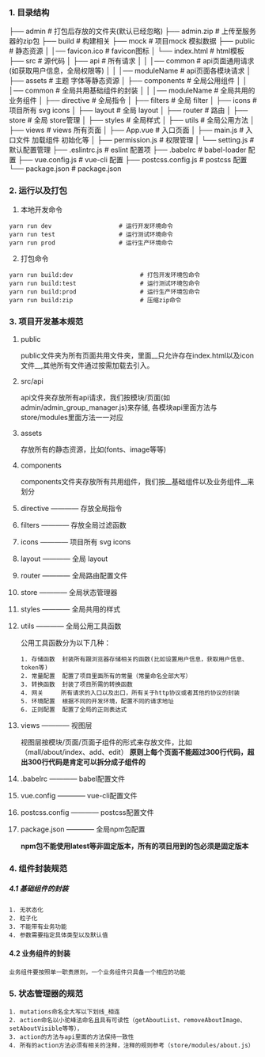 ### 1. 目录结构

├── admin                      # 打包后存放的文件夹(默认已经忽略)
├── admin.zip                  # 上传至服务器的zip包
├── build                      # 构建相关
├── mock                       # 项目mock 模拟数据
├── public                     # 静态资源
│   │── favicon.ico            # favicon图标
│   └── index.html             # html模板
├── src                        # 源代码
│   ├── api                    # 所有请求
│   │   │── common             # api页面通用请求(如获取用户信息，全局权限等)
│   │   │── moduleName         # api页面各模块请求
│   ├── assets                 # 主题 字体等静态资源
│   ├── components             # 全局公用组件
│   │   │── common             # 全局共用基础组件的封装
│   │   │── moduleName         # 全局共用的业务组件
│   ├── directive              # 全局指令
│   ├── filters                # 全局 filter
│   ├── icons                  # 项目所有 svg icons
│   ├── layout                 # 全局 layout
│   ├── router                 # 路由
│   ├── store                  # 全局 store管理
│   ├── styles                 # 全局样式
│   ├── utils                  # 全局公用方法
│   ├── views                  # views 所有页面
│   ├── App.vue                # 入口页面
│   ├── main.js                # 入口文件 加载组件 初始化等
│   ├── permission.js          # 权限管理
│   └── setting.js             # 默认配置管理
├── .eslintrc.js               # eslint 配置项
├── .babelrc                   # babel-loader 配置
├── vue.config.js              # vue-cli 配置
├── postcss.config.js          # postcss 配置
└── package.json               # package.json


### 2. 运行以及打包

1. 本地开发命令

```
yarn run dev                   # 运行开发环境命令
yarn run test                  # 运行测试环境命令
yarn run prod                  # 运行生产环境命令
```

2. 打包命令

```
yarn run build:dev                   # 打包开发环境包命令
yarn run build:test                  # 运行测试环境包命令
yarn run build:prod                  # 运行生产环境包命令
yarn run build:zip                   # 压缩zip命令
```

### 3. 项目开发基本规范

1.  public 

    public文件夹为所有页面共用文件夹，里面__只允许存在index.html以及icon文件__,其他所有文件通过按需加载去引入。

2.  src/api

    api文件夹存放所有api请求，我们按模块/页面(如admin/admin_group_manager.js)来存储,
    各模块api里面方法与store/modules里面方法一一对应
 
3.  assets

    存放所有的静态资源，比如(fonts、image等等)

4.  components

    components文件夹存放所有共用组件，我们按__基础组件以及业务组件__来划分
    
5.  directive ————  存放全局指令

6.  filters   ————  存放全局过滤函数

7.  icons     ————  项目所有 svg icons

8.  layout    ————  全局 layout

9.  router    ————  全局路由配置文件

10. store     ————  全局状态管理器

11. styles    ————  全局共用的样式

12. utils     ————  全局公用工具函数

    公用工具函数分为以下几种：

        1. 存储函数  封装所有跟浏览器存储相关的函数(比如设置用户信息，获取用户信息、token等)
        2. 常量配置  配置了项目里面所有的常量（常量命名全部大写）
        3. 转换函数  封装了项目所需的转换函数
        4. 网关     所有请求的入口以及出口，所有关于http协议或者其他的协议的封装
        5. 环境配置  根据不同的开发环境，配置不同的请求地址
        6. 正则配置  配置了全局的正则表达式


13. views     ————  视图层

    视图层按模块/页面/页面子组件的形式来存放文件，比如（mall/about/index、add、edit）
    __原则上每个页面不能超过300行代码，超出300行代码是肯定可以拆分成子组件的__

    
14. .babelrc  ————  babel配置文件

15. vue.config ————  vue-cli配置文件

16. postcss.config  ————  postcss配置文件

17. package.json  ————  全局npm包配置

    __npm包不能使用latest等非固定版本，所有的项目用到的包必须是固定版本__



### 4. 组件封装规范

##### 4.1 基础组件的封装

    1. 无状态化
    2. 粒子化
    3. 不能带有业务功能
    4. 参数需要指定具体类型以及默认值

#### 4.2 业务组件的封装

    业务组件要按照单一职责原则，一个业务组件只具备一个相应的功能

### 5. 状态管理器的规范

    1. mutations命名全大写以下划线_相连
    2. action命名以小驼峰法命名且具有可读性（getAboutList、removeAboutImage、setAboutVisible等等），
    3. action的方法与api里面的方法保持一致性
    4. 所有的action方法必须有相关的注释，注释的规则参考（store/modules/about.js）
